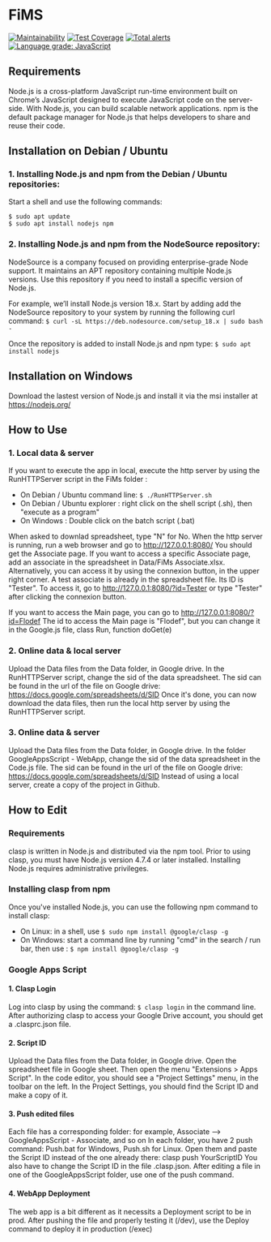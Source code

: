 # FiMS

[![Maintainability](https://api.codeclimate.com/v1/badges/c91149f9871e06746ae1/maintainability)](https://codeclimate.com/github/flodef/FiMS/maintainability)
[![Test Coverage](https://api.codeclimate.com/v1/badges/c91149f9871e06746ae1/test_coverage)](https://codeclimate.com/github/flodef/FiMS/test_coverage)
[![Total alerts](https://img.shields.io/lgtm/alerts/g/flodef/FiMS.svg?logo=lgtm&logoWidth=18)](https://lgtm.com/projects/g/flodef/FiMS/alerts/)
[![Language grade: JavaScript](https://img.shields.io/lgtm/grade/javascript/g/flodef/FiMS.svg?logo=lgtm&logoWidth=18)](https://lgtm.com/projects/g/flodef/FiMS/context:javascript)



## Requirements
Node.js is a cross-platform JavaScript run-time environment built on Chrome’s JavaScript designed to execute JavaScript code on the server-side. With Node.js, you can build scalable network applications.
npm is the default package manager for Node.js that helps developers to share and reuse their code.

## Installation on Debian / Ubuntu
### 1. Installing Node.js and npm from the Debian / Ubuntu repositories:
Start a shell and use the following commands:
```
$ sudo apt update
$ sudo apt install nodejs npm
```

### 2. Installing Node.js and npm from the NodeSource repository:
NodeSource is a company focused on providing enterprise-grade Node support. It maintains an APT repository containing multiple Node.js versions. Use this repository if you need to install a specific version of Node.js.

For example, we’ll install Node.js version 18.x.
Start by adding add the NodeSource repository to your system by running the following curl command:
`$ curl -sL https://deb.nodesource.com/setup_18.x | sudo bash -`

Once the repository is added to install Node.js and npm type:
`$ sudo apt install nodejs`

## Installation on Windows
Download the lastest version of Node.js and install it via the msi installer at https://nodejs.org/

## How to Use
### 1. Local data & server
If you want to execute the app in local, execute the http server by using the RunHTTPServer script in the FiMs folder :
- On Debian / Ubuntu command line: `$ ./RunHTTPServer.sh`
- On Debian / Ubuntu explorer : right click on the shell script (.sh), then "execute as a program"
- On Windows : Double click on the batch script (.bat)

When asked to downlad spreadsheet, type "N" for No.
When the http server is running, run a web browser and go to http://127.0.0.1:8080/
You should get the Associate page.
If you want to access a specific Associate page, add an associate in the spreadsheet in Data/FiMs Associate.xlsx.
Alternatively, you can access it by using the connexion button, in the upper right corner.
A test associate is already in the spreadsheet file. Its ID is "Tester".
To access it, go to http://127.0.0.1:8080/?id=Tester or type "Tester" after clicking the connexion button.

If you want to access the Main page, you can go to http://127.0.0.1:8080/?id=Flodef
The id to access the Main page is "Flodef", but you can change it in the Google.js file, class Run, function doGet(e)

### 2. Online data & local server
Upload the Data files from the Data folder, in Google drive.
In the RunHTTPServer script, change the sid of the data spreadsheet.
The sid can be found in the url of the file on Google drive:
https://docs.google.com/spreadsheets/d/SID
Once it's done, you can now download the data files, then run the local http server by using the RunHTTPServer script.

### 3. Online data & server
Upload the Data files from the Data folder, in Google drive.
In the folder GoogleAppsScript - WebApp, change the sid of the data spreadsheet in the Code.js file.
The sid can be found in the url of the file on Google drive:
https://docs.google.com/spreadsheets/d/SID
Instead of using a local server, create a copy of the project in Github.

## How to Edit
### Requirements
clasp is written in Node.js and distributed via the npm tool. Prior to using clasp, you must have Node.js version 4.7.4 or later installed. Installing Node.js requires administrative privileges.

### Installing clasp from npm
Once you've installed Node.js, you can use the following npm command to install clasp:
- On Linux: in a shell, use `$ sudo npm install @google/clasp -g`
- On Windows: start a command line by running "cmd" in the search / run bar, then use : `$ npm install @google/clasp -g`

### Google Apps Script
#### 1. Clasp Login
Log into clasp by using the command: `$ clasp login` in the command line.
After authorizing clasp to access your Google Drive account, you should get a .clasprc.json file.

#### 2. Script ID
Upload the Data files from the Data folder, in Google drive.
Open the spreadsheet file in Google sheet. Then open the menu "Extensions > Apps Script".
In the code editor, you should see a "Project Settings" menu, in the toolbar on the left.
In the Project Settings, you should find the Script ID and make a copy of it.

#### 3. Push edited files
Each file has a corresponding folder: for example, Associate --> GoogleAppsScript - Associate, and so on
In each folder, you have 2 push command: Push.bat for Windows, Push.sh for Linux.
Open them and paste the Script ID instead of the one already there: clasp push YourScriptID
You also have to change the Script ID in the file .clasp.json.
After editing a file in one of the GoogleAppsScript folder, use one of the push command.

#### 4. WebApp Deployment
The web app is a bit different as it necessits a Deployment script to be in prod.
After pushing the file and properly testing it (/dev), use the Deploy command to deploy it in production (/exec)
